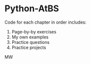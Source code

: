 # Python-AtBS

Code for each chapter in order includes:

1. Page-by-by exercises
2. My own examples
3. Practice questions
4. Practice projects

MW